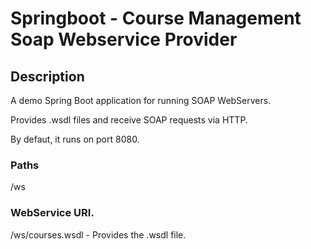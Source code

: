 # Springboot - Course Management Soap Webservice Provider

## Description
A demo Spring Boot application for running SOAP WebServers.

Provides .wsdl files and receive SOAP requests via HTTP.

By defaut, it runs on port 8080.

### Paths

/ws

### WebService URI.

/ws/courses.wsdl  - Provides the .wsdl file.


